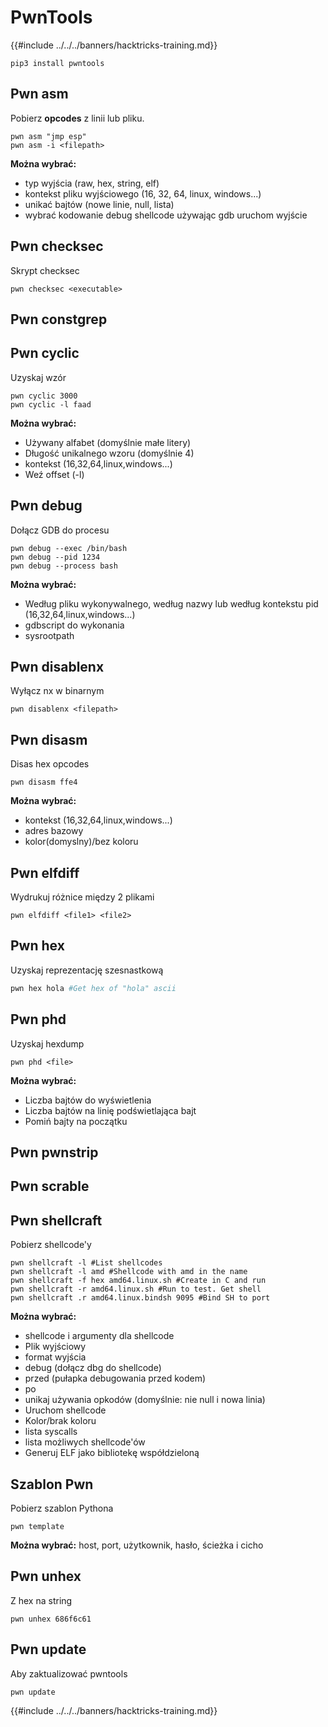 # PwnTools

{{#include ../../../banners/hacktricks-training.md}}
```
pip3 install pwntools
```
## Pwn asm

Pobierz **opcodes** z linii lub pliku.
```
pwn asm "jmp esp"
pwn asm -i <filepath>
```
**Można wybrać:**

- typ wyjścia (raw, hex, string, elf)
- kontekst pliku wyjściowego (16, 32, 64, linux, windows...)
- unikać bajtów (nowe linie, null, lista)
- wybrać kodowanie debug shellcode używając gdb uruchom wyjście

## **Pwn checksec**

Skrypt checksec
```
pwn checksec <executable>
```
## Pwn constgrep

## Pwn cyclic

Uzyskaj wzór
```
pwn cyclic 3000
pwn cyclic -l faad
```
**Można wybrać:**

- Używany alfabet (domyślnie małe litery)
- Długość unikalnego wzoru (domyślnie 4)
- kontekst (16,32,64,linux,windows...)
- Weź offset (-l)

## Pwn debug

Dołącz GDB do procesu
```
pwn debug --exec /bin/bash
pwn debug --pid 1234
pwn debug --process bash
```
**Można wybrać:**

- Według pliku wykonywalnego, według nazwy lub według kontekstu pid (16,32,64,linux,windows...)
- gdbscript do wykonania
- sysrootpath

## Pwn disablenx

Wyłącz nx w binarnym
```
pwn disablenx <filepath>
```
## Pwn disasm

Disas hex opcodes
```
pwn disasm ffe4
```
**Można wybrać:**

- kontekst (16,32,64,linux,windows...)
- adres bazowy
- kolor(domyslny)/bez koloru

## Pwn elfdiff

Wydrukuj różnice między 2 plikami
```
pwn elfdiff <file1> <file2>
```
## Pwn hex

Uzyskaj reprezentację szesnastkową
```bash
pwn hex hola #Get hex of "hola" ascii
```
## Pwn phd

Uzyskaj hexdump
```
pwn phd <file>
```
**Można wybrać:**

- Liczba bajtów do wyświetlenia
- Liczba bajtów na linię podświetlająca bajt
- Pomiń bajty na początku

## Pwn pwnstrip

## Pwn scrable

## Pwn shellcraft

Pobierz shellcode'y
```
pwn shellcraft -l #List shellcodes
pwn shellcraft -l amd #Shellcode with amd in the name
pwn shellcraft -f hex amd64.linux.sh #Create in C and run
pwn shellcraft -r amd64.linux.sh #Run to test. Get shell
pwn shellcraft .r amd64.linux.bindsh 9095 #Bind SH to port
```
**Można wybrać:**

- shellcode i argumenty dla shellcode
- Plik wyjściowy
- format wyjścia
- debug (dołącz dbg do shellcode)
- przed (pułapka debugowania przed kodem)
- po
- unikaj używania opkodów (domyślnie: nie null i nowa linia)
- Uruchom shellcode
- Kolor/brak koloru
- lista syscalls
- lista możliwych shellcode'ów
- Generuj ELF jako bibliotekę współdzieloną

## Szablon Pwn

Pobierz szablon Pythona
```
pwn template
```
**Można wybrać:** host, port, użytkownik, hasło, ścieżka i cicho

## Pwn unhex

Z hex na string
```
pwn unhex 686f6c61
```
## Pwn update

Aby zaktualizować pwntools
```
pwn update
```
{{#include ../../../banners/hacktricks-training.md}}
